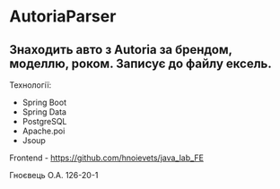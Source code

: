 # AutoriaParser
## Знаходить авто з Autoria за брендом, моделлю, роком. Записує до файлу ексель.

Технології:
- Spring Boot
- Spring Data
- PostgreSQL
- Apache.poi
- Jsoup

Frontend - https://github.com/hnoievets/java_lab_FE

Гноєвець О.А. 126-20-1
